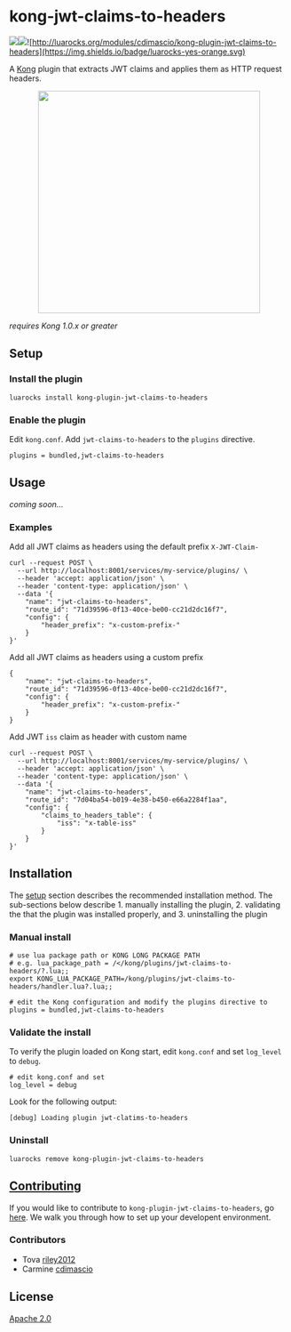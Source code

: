 # kong-jwt-claims-to-headers

![](https://travis-ci.org/openwares/kong-plugin-jwt-claims-to-headers.svg?branch=master)![](https://img.shields.io/badge/license-Apache%202-blue.svg)![http://luarocks.org/modules/cdimascio/kong-plugin-jwt-claims-to-headers](https://img.shields.io/badge/luarocks-yes-orange.svg)

A [Kong](https://konghq.com/) plugin that extracts JWT claims and applies them as HTTP request headers.

<p align="center">
<img src="https://raw.githubusercontent.com/cdimascio/kong-plugin-jwt-claims-to-headers/master/assets/jwt-claims-to-headers-logo.png" width="400"/>
</p>

_requires Kong 1.0.x or greater_

## Setup

### Install the plugin

```shell
luarocks install kong-plugin-jwt-claims-to-headers
```

### Enable the plugin

Edit `kong.conf`. Add `jwt-claims-to-headers` to the `plugins` directive.

```shell
plugins = bundled,jwt-claims-to-headers
```

## Usage

_coming soon..._

### Examples

Add all JWT claims as headers using the default prefix `X-JWT-Claim-`

```shell
curl --request POST \
  --url http://localhost:8001/services/my-service/plugins/ \
  --header 'accept: application/json' \
  --header 'content-type: application/json' \
  --data '{
	"name": "jwt-claims-to-headers",
	"route_id": "71d39596-0f13-40ce-be00-cc21d2dc16f7",
	"config": {
		"header_prefix": "x-custom-prefix-"
	}
}'
```

Add all JWT claims as headers using a custom prefix

```shell
{
	"name": "jwt-claims-to-headers",
	"route_id": "71d39596-0f13-40ce-be00-cc21d2dc16f7",
	"config": {
		"header_prefix": "x-custom-prefix-"
	}
}
```

Add JWT `iss` claim as header with custom name

```shell
curl --request POST \
  --url http://localhost:8001/services/my-service/plugins/ \
  --header 'accept: application/json' \
  --header 'content-type: application/json' \
  --data '{
	"name": "jwt-claims-to-headers",
	"route_id": "7d04ba54-b019-4e38-b450-e66a2284f1aa",
	"config": {
		"claims_to_headers_table": {
			"iss": "x-table-iss"
		}
	}
}'
```



## Installation

The [setup](#setup) section describes the recommended installation method. The sub-sections below describe 1. manually installing the plugin, 2. validating the that the plugin was installed properly, and 3. uninstalling the plugin

### Manual install

```shell
# use lua package path or KONG LONG PACKAGE PATH
# e.g. lua_package_path = /</kong/plugins/jwt-claims-to-headers/?.lua;;
export KONG_LUA_PACKAGE_PATH=/kong/plugins/jwt-claims-to-headers/handler.lua?.lua;;

# edit the Kong configuration and modify the plugins directive to
plugins = bundled,jwt-claims-to-headers
```

### Validate the install

To verify the plugin loaded on Kong start, edit `kong.conf` and set `log_level` to `debug`.

```shell
# edit kong.conf and set
log_level = debug
```

Look for the following output:

```shell
[debug] Loading plugin jwt-clatims-to-headers
```

### Uninstall

```shell
luarocks remove kong-plugin-jwt-claims-to-headers
```

## [Contributing](CONTRIBUTING.md)

If you would like to contribute to `kong-plugin-jwt-claims-to-headers`, go [here](CONTRIBUTING.md). We walk you through how to set up your developent environment.

### Contributors

- Tova [riley2012](https://github.com/riley2012)
- Carmine [cdimascio](https://github.com/cdimascio)

## License

[Apache 2.0](LICENSE)
